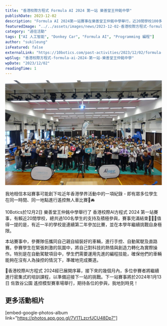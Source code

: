 ```yaml
---
title: "香港校際方程式 Formula AI 2024 第一站 樂善堂王仲銘中學"
publishDate: 2023-12-02
description: "Formula AI 2024第一站賽事在樂善堂王仲銘中學舉行，近20間學校100多名學生參與手控、自動駕駛及直路賽，展現編程技能和科技熱情，創下學界活動紀錄。"
featuredImage: "../../assets/images/news/2023-12-02-香港校際方程式-formula-ai-2024-第一站-樂善堂王仲銘中學/image1.jpg"
category: "過往活動"
tags: ["AI 人工智能", "Donkey Car", "Formula AI", "Programming 編程"]
author: "sukileung"
isFeatured: false
externalLink: "https://10botics.com/past-activities/2023/12/02/formula-ai-2024-1st-wcmss/"
wpSlug: "香港校際方程式-formula-ai-2024-第一站-樂善堂王仲銘中學"
wpDate: "2023/12/02"
readingTime: 1
---
```


![](../../assets/images/news/2023-12-02-香港校際方程式-formula-ai-2024-第一站-樂善堂王仲銘中學/image2.jpg)

我地相信本站賽事可能創下咗近年香港學界活動中的一項紀錄 - 即有眾多位學生在同一時間、同一地點進行遙控無人車比賽🧐🚘

10Botics於12月2日 樂善堂王仲銘中學舉行了 香港校際AI方程式 2024 第一站賽事，有賴近20間學校，總共過100名學生的支持及積極參與，賽事完滿結束🌟🌟🌟值得一提的是，有近一半的學校是連續第二年參加比賽，並在本學年繼續挑戰自身極限。

本站賽事中，參賽隊伍攜同自己親自組裝好的車輛，進行手控、自動駕駛及直路賽。參賽學生在緊張刺激的氛圍中，將自己對科技的熱情與創造力轉化為實際操作。特別是在自動駕駛項目中，學生們需要運用先進的編程技能，確保他們的車輛能夠在沒有人為操控的情況下，準確地完成賽道。

🎊香港校際AI方程式 2024經已展開序幕，接下來的幾個月內，多位參賽者將繼續進行密集式的培訓課程，以準備迎接下一站的挑戰。下一站賽事將於2024年1月13日 佐敦谷公園 遙控模型賽車場舉行，期待各位的參與，我地到時見！

## 更多活動相片

[embed-google-photos-album link="https://photos.app.goo.gl/7V1TLzcrfJCU48Dp7"]
